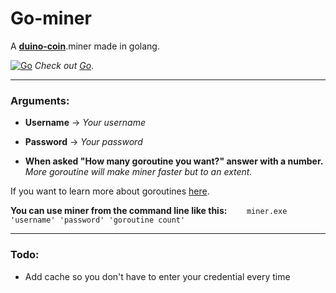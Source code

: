 # Go-miner

A **[duino-coin](https://duinocoin.com/)**.miner made in golang.

[![Go](https://img.icons8.com/color/48/000000/golang.png)](https://golang.org/)
*Check out [Go](https://golang.org/)*.
****
### Arguments:
* **Username** -> *Your username*

* **Password** -> *Your password*

* **When asked "How many goroutine you want?" answer with a number.**
*More goroutine will make miner faster but to an extent.*

If you want to learn more about goroutines [here](https://gobyexample.com/goroutines).

**You can use miner from the command line like this:**
&nbsp;&nbsp;&nbsp;&nbsp;&nbsp;&nbsp; `miner.exe 'username' 'password' 'goroutine count'`

****
### Todo:
* Add cache so you don't have to enter your credential every time